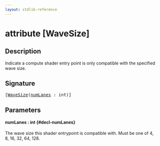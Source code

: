 ```yaml
---
layout: stdlib-reference
---
```


# attribute [WaveSize]

## Description

Indicate a compute shader entry point is only compatible with the specified wave size.

## Signature

<pre>
[<a href="/stdlib-reference/attributes/wavesize-04">WaveSize</a>(<a href="/stdlib-reference/attributes/wavesize-04#decl-numLanes" class="code_param">numLanes</a> : <span class="code_keyword">int</span>)]
</pre>

## Parameters

#### numLanes  : int {#decl-numLanes}
The wave size this shader entrypoint is compatible with. Must be one of 4, 8, 16, 32, 64, 128.


